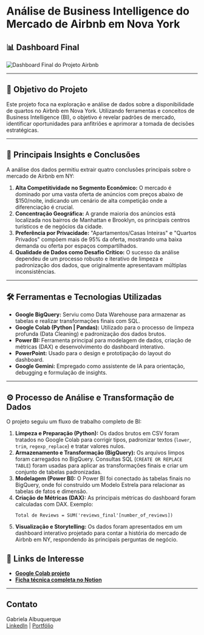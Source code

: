 # Análise de Business Intelligence do Mercado de Airbnb em Nova York

## 📊 Dashboard Final

![Dashboard Final do Projeto Airbnb](dashboard-airbnb.png)


---

## 🎯 Objetivo do Projeto

Este projeto foca na exploração e análise de dados sobre a disponibilidade de quartos no Airbnb em Nova York. Utilizando ferramentas e conceitos de Business Intelligence (BI), o objetivo é revelar padrões de mercado, identificar oportunidades para anfitriões e aprimorar a tomada de decisões estratégicas.

---

## 🚀 Principais Insights e Conclusões

A análise dos dados permitiu extrair quatro conclusões principais sobre o mercado de Airbnb em NY:

1.  **Alta Competitividade no Segmento Econômico:** O mercado é dominado por uma vasta oferta de anúncios com preços abaixo de $150/noite, indicando um cenário de alta competição onde a diferenciação é crucial.
2.  **Concentração Geográfica:** A grande maioria dos anúncios está localizada nos bairros de Manhattan e Brooklyn, os principais centros turísticos e de negócios da cidade.
3.  **Preferência por Privacidade:** "Apartamentos/Casas Inteiras" e "Quartos Privados" compõem mais de 95% da oferta, mostrando uma baixa demanda ou oferta por espaços compartilhados.
4.  **Qualidade de Dados como Desafio Crítico:** O sucesso da análise dependeu de um processo robusto e iterativo de limpeza e padronização dos dados, que originalmente apresentavam múltiplas inconsistências.

---

## 🛠️ Ferramentas e Tecnologias Utilizadas

* **Google BigQuery:** Serviu como Data Warehouse para armazenar as tabelas e realizar transformações finais com SQL.
* **Google Colab (Python | Pandas):** Utilizado para o processo de limpeza profunda (Data Cleaning) e padronização dos dados brutos.
* **Power BI:** Ferramenta principal para modelagem de dados, criação de métricas (DAX) e desenvolvimento do dashboard interativo.
* **PowerPoint:** Usado para o design e prototipação do layout do dashboard.
* **Google Gemini:** Empregado como assistente de IA para orientação, debugging e formulação de insights.

---

## ⚙️ Processo de Análise e Transformação de Dados

O projeto seguiu um fluxo de trabalho completo de BI:

1.  **Limpeza e Preparação (Python):** Os dados brutos em CSV foram tratados no Google Colab para corrigir tipos, padronizar textos (`lower`, `trim`, `regexp_replace`) e tratar valores nulos.
2.  **Armazenamento e Transformação (BigQuery):** Os arquivos limpos foram carregados no BigQuery. Consultas SQL (`CREATE OR REPLACE TABLE`) foram usadas para aplicar as transformações finais e criar um conjunto de tabelas padronizadas.
3.  **Modelagem (Power BI):** O Power BI foi conectado às tabelas finais no BigQuery, onde foi construído um Modelo Estrela para relacionar as tabelas de fatos e dimensão.
4.  **Criação de Métricas (DAX):** As principais métricas do dashboard foram calculadas com DAX. Exemplo:
    ```dax
    Total de Reviews = SUM('reviews_final'[number_of_reviews])
    ```
5.  **Visualização e Storytelling:** Os dados foram apresentados em um dashboard interativo projetado para contar a história do mercado de Airbnb em NY, respondendo às principais perguntas de negócio.


## 🔗 Links de Interesse
- **[Google Colab projeto](https://colab.research.google.com/drive/1_ISjJgGiUgCNHuxa7onBCF8pVPVf3ljq?usp=sharing)**
- **[Ficha técnica completa no Notion](https://www.notion.so/Ficha-t-cnica-rota-de-aprendizagem-Business-Intelligence-BI-22d6dbae3c968056832fd01a479f7781?source=copy_link)**

---
## Contato

Gabriela Albuquerque  
[LinkedIn](https://www.linkedin.com/in/gabriela-cdeallbuquerque/) | [Portfólio](https://github.com/gabrielacalbuquerque)

